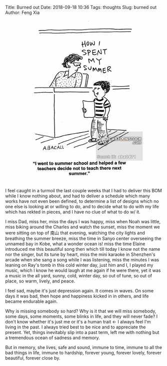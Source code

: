 Title: Burned out
Date: 2018-09-18 10:36
Tags: thoughts
Slug: burned out
Author: Feng Xia

<figure class="col l4 m4 s12">
  <img src="images/summer%20school.jpg"/>
</figure>

I feel caught in a turmoil the last couple weeks that I had to deliver
this BOM while I know nothing about, and had to deliver a schedule
which many works have not even been defined, to determine a list of
designs which no one else is looking at or willing to do, and to
decide what to do with my life which has rekted in pieces, and I have
no clue of what to do w/ it.

I miss Dad, miss her, miss the days I was happy, miss when Noah was
little, miss biking around the Charles and watch the sunset, miss the
moment we were sitting on top of 南山 that evening, watching the city
lights and breathing the summer breeze, miss the time in Sanyo center
overseeing the unnamed bay in Kobe, what a wonder ocean is! miss the
time Elaine introduced me this beautiful song then which till today I
know not the name nor the singer, but its tune by heart, miss the mini
karaoke in Shenzhen's arcade when she sang a song while I was
listening, miss the minutes I was leaning on Ray's tomb in this cold
winter day, just him and I, I played my music, which I know he would
laugh at me again if he were there, yet it was a music in the all
yard, sunny, cold, winter day, so out of tune, so out of place, so
warm, lively, and peace.

I feel sad, maybe it's just depression again. It comes in waves. On
some days it was bad, then hope and happiness kicked in in others, and
life became endurable again. 

Why is missing somebody so hard? Why is it that we will miss somebody,
some days, some moments, some blinks in life, and they will never
fade? I don't know whether it's just me or it's a human trait &larr; I
always feel I'm living in the past. I always tried best to be nice and
to appreciate the present. Yet, things inevitably slip into a past
term, left me with nothing but a tremendous ocean of sadness and
memory.

But in memory, she lives, safe and sound, immune to time, immune to
all the bad things in life, immune to hardship, forever young, forever
lovely, forever beautiful, forever close by.

